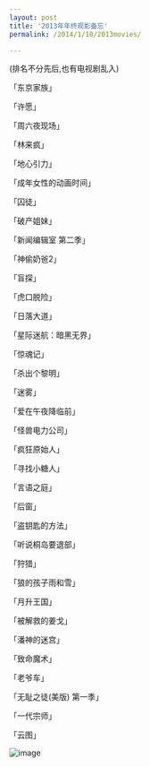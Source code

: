 ```yaml
---
layout: post
title: '2013年年终观影备忘'
permalink: /2014/1/10/2013movies/

---
```

<meta name="referrer" content="no-referrer" />

(排名不分先后,也有电视剧乱入)

「东京家族」

「许愿」

「周六夜现场」

「林来疯」

「地心引力」

「成年女性的动画时间」

「囚徒」

「破产姐妹」

「新闻编辑室 第二季」

「神偷奶爸2」

「盲探」 

「虎口脱险」

「日落大道」

「星际迷航：暗黑无界」

「惊魂记」

「杀出个黎明」

「迷雾」

「爱在午夜降临前」

「怪兽电力公司」

「疯狂原始人」

「寻找小糖人」

「言语之庭」

「后窗」

「盗钥匙的方法」

「听说桐岛要退部」

「狩猎」

「狼的孩子雨和雪」

「月升王国」

「被解救的姜戈」

「潘神的迷宫」

「致命魔术」

「老爷车」

「无耻之徒(美版) 第一季」

「一代宗师」

「云图」

![image](http://ww4.sinaimg.cn/large/5b77c064gw1ecffselxw1j20ml08hmyh.jpg)
